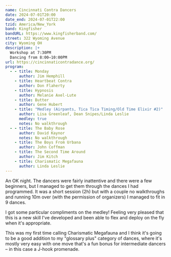 ```yaml
---
name: Cincinnati Contra Dancers
date: 2024-07-01T20:00
date_end: 2024-07-01T22:00
tzid: America/New_York
band: Kingfisher
bandURL: https://www.kingfisherband.com/
street: 322 Wyoming Avenue
city: Wyoming OH
description: |+
  Workshop at 7:30PM  
  Dancing from 8:00–10:00PM
url: https://cincinnaticontradance.org/
program:
  - - title: Monday
      author: Jim Hemphill
    - title: Heartbeat Contra
      author: Don Flaherty
    - title: Hypnosis
      author: Melanie Axel-Lute
    - title: Butter
      author: Gene Hubert
    - title: "Medley (Airpants, Tica Tica Timing/Old Time Elixir #2)"
      author: Lisa Greenleaf, Dean Snipes/Linda Leslie
      medley: true
      notes: No walkthrough
  - - title: The Baby Rose
      author: David Kaynor
      notes: No walkthrough
    - title: The Boys From Urbana
      author: John Coffman
    - title: The Second Time Around
      author: Jim Kitch
    - title: Charismatic Megafauna
      author: Linda Leslie
---
```


An OK night. The dancers were fairly inattentive and there were a few beginners, but I managed to get them through the dances I had programmed. It was a short session (2h) but with a couple no walkthroughs and running 10m over (with the permission of organizers) I managed to fit in 9 dances.

I got some particular compliments on the medley! Feeling very pleased that this is a new skill I've developed and been able to flex and deploy on the fly when it's appropriate.

This was my first time calling Charismatic Megafauna and I think it's going to be a good addition to my "glossary plus" category of dances, where it's mostly very easy with one move that's a fun bonus for intermediate dancers – in this case a J-hook promenade.
